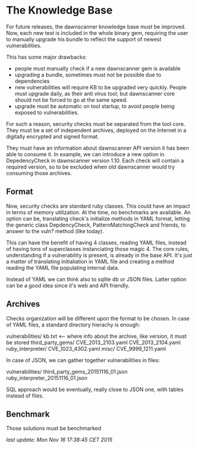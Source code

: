 # The Knowledge Base

For future releases, the dawnscanner knowledge base must be improved. Now, each
new test is included in the whole binary gem, requiring the user to manually
upgrade his bundle to reflect the support of newest vulnerabilities.

This has some major drawbacks:

* people must manually check if a new dawnscanner gem is available
* upgrading a bundle, sometimes must not be possible due to dependencies
* new vulnerabilities will require KB to be upgraded very quickly. People must
  upgrade daily, as their anti virus tool, but dawnscanner core should not be
  forced to go at the same speed.
* upgrade must be automatic on tool startup, to avoid people being exposed to
  vulnerabilities.

For such a reason, security checks must be separated from the tool core. They
must be a set of independent archives, deployed on the Internet in a digitally
encrypted and signed format.

They must have an information about dawnscanner API version it has been able to
consume it. In example, we can introduce a new option in DepedencyCheck in
dawnscanner version 1.10. Each check will contain a required version, so to be
excluded when old dawnscanner would try consuming those archives.

## Format

Now, security checks are standard ruby classes. This could have an impact in
terms of memory utilization. At the time, no benchmarks are available.
An option can be, translating check's initialize methods in YAML format,
letting the generic class DepdencyCheck, PatternMatchingCheck and friends, to
answer to the vuln? method (like today).

This can have the benefit of having 4 classes, reading YAML files, instead of
having tons of superclasses instanciating those magic 4. The core rules,
understanding if a vulnerability is present, is already in the base API. It's
just a matter of translating initialiation in YAML file and creating a method
reading the YAML file populating internal data.

Instead of YAML we can think also to sqlite db or JSON files. Latter option can
be a good idea since it's web and API friendly.

## Archives

Checks organization will be different upon the format to be chosen. In case of
YAML files, a standard directory hierachy is enough:

  vulnerabilities/
    kb.txt <-- where info about the archive, like version, it must be stored
    third\_party\_gems/
      CVE\_2013\_2103.yaml
      CVE\_2013\_2104.yaml
    ruby_interpreter/
      CVE\_1023\_4302.yaml
    misc/
      CVE\_9999\_1211.yaml

In case of JSON, we can gather together vulnerabilities in files:

  vulnerabilities/
    third\_party\_gems_20151116_01.json
    ruby\_interpreter_20151116_01.json

SQL approach would be eventually, really close to JSON one, with tables instead
of files.

## Benchmark

Those solutions must be benchmarked


_last update: Mon Nov 16 17:38:45 CET 2015_
